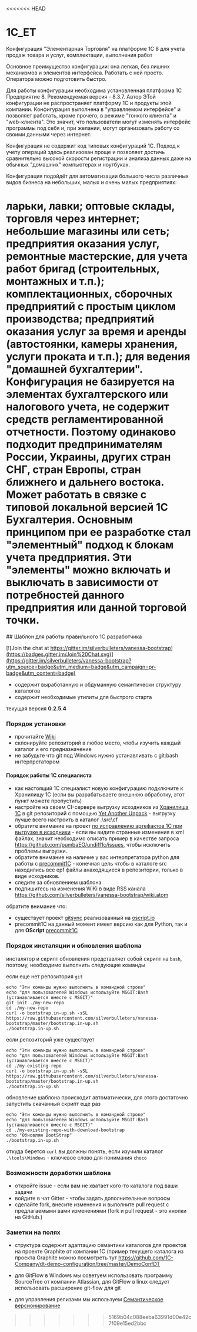 <<<<<<< HEAD
# 1C_ET
Конфигурация "Элементарная Торговля" на платформе 1С 8
для учета продаж товара и услуг, комплектации, выполнения работ

Основное преимущество конфигурации: она легкая, без лишних механизмов и элементов интерфейса. Работать с ней просто. Оператора можно подготовить быстро.

Для работы конфигурации необходима установленная платформа 1С Предприятие 8. Рекомендуемая версия - 8.3.7.
Автор ЭТой конфигурации не распространяет платформу 1С и продукты этой компании.
Конфигурация выполнена в "управляемом интерфейсе" и позволяет работать, кроме прочего, в режиме "тонкого клиента" и "web-клиента". Это значит, что пользователи могут изменять интерфейс программы под себя и, при желании, могут организовать работу со своими данными через интернет.

Конфигурация не содержит код типовых конфигураций 1С. Подход к учету операций здесь реализован проще и позволяет достичь сравнительно высокой скорости регистрации и анализа данных даже на обычных "домашних" компьютерах и ноутбуках.

Конфигурация подойдёт для автоматизации большого числа различных видов бизнеса на небольших, малых и очень малых предприятиях:

ларьки, лавки;
оптовые склады, торговля через интернет;
небольшие магазины или сеть;
предприятия оказания услуг, ремонтные мастерские, для учета работ бригад (строительных, монтажных и т.п.);
комплектационных, сборочных предприятий с простым циклом производства;
предприятий оказания услуг за время и аренды (автостоянки, камеры хранения, услуги проката и т.п.);
для ведения "домашней бухгалтерии".
Конфигурация не базируется на элементах бухгалтерского или налогового учета, не содержит средств регламентированной отчетности. Поэтому одинаково подходит предпринимателям России, Украины, других стран СНГ, стран Европы, стран ближнего и дальнего востока. Может работать в связке с типовой локальной версией 1С Бухгалтерия.
Основным принципом при ее разработке стал "элементный" подход к блокам учета предприятия. Эти "элементы" можно включать и выключать в зависимости от потребностей данного предприятия или данной торговой точки.
=======

﻿## Шаблон для работы правильного 1С разработчика

[![Join the chat at https://gitter.im/silverbulleters/vanessa-bootstrap](https://badges.gitter.im/Join%20Chat.svg)](https://gitter.im/silverbulleters/vanessa-bootstrap?utm_source=badge&utm_medium=badge&utm_campaign=pr-badge&utm_content=badge)

* содержит выработанную и обдуманную семантически структуру каталогов
* содержит необходимые утилиты для быстрого старта

текущая версия **0.2.5.4**

### Порядок установки

* прочитайте [Wiki](https://github.com/silverbulleters/vanessa-bootstrap/wiki/%D0%A0%D0%B5%D0%BA%D0%BE%D0%BC%D0%B5%D0%BD%D0%B4%D0%B0%D1%86%D0%B8%D0%B8-%D0%BF%D1%80%D0%B0%D0%B2%D0%B8%D0%BB%D1%8C%D0%BD%D1%8B%D0%BC-%D1%80%D0%B0%D0%B7%D1%80%D0%B0%D0%B1%D0%BE%D1%82%D1%87%D0%B8%D0%BA%D0%B0%D0%BC-1%D0%A1)
* склонируйте репозиторий в любое место, чтобы изучить каждый каталог и его предназначение
* не забудьте что git под Windows нужно устанавливать с git:bash интерпретатором

#### Порядок работы 1С специалиста

* как настоящий 1С специалист новую конфигурацию подключите к Хранилищу 1С (если вы разрабатываете внешнюю обработку, этот пункт можете пропустить)
* настройте на своем CI-сервере выгрузку исходников из [Хранилища 1С](http://v8.1c.ru/overview/DeveloperGroupp.htm) в git репозиторий с помощью [Yet Another Unpack](https://github.com/silverbulleters/vanessa-unpack) - выгрузку лучше всего настроить в каталог .\src\cf
* обратите внимание на проект [по исправлению артефактов 1С при выгрузке в исходники](https://github.com/pumbaEO/undiff1c/blob/master/src/undiff1c/undiff1c.py) - если вы видите странные изменения в xml файлах, значит необходимо описать пример в качестве запроса https://github.com/pumbaEO/undiff1c/issues, чтобы исключить проблемы выгрузки.
* обратите внимание на наличие у вас интерпретатора python для работы с [precommit1C](https://github.com/pumbaEO/precommit1c) - конечная цель чтобы в каталоге src находились все epf файлы анаходящиеся в репозитории, только в виде исходников.
* следите за обновлением шаблона
* подпишитесь на изменения WiKi в виде RSS канала https://github.com/silverbulleters/vanessa-bootstrap/wiki.atom

обратите внимание что:

* существует проект [gitsync](https://github.com/EvilBeaver/oscript-library/tree/develop/src/gitsync) реализованный на [oscript.io](http://oscript.io/)
* precommit1C на данный момент имеет версию как для Python, так и для **OScript** [precommit1C](https://github.com/xDrivenDevelopment/precommit1c/)

### Порядок инсталяции и обновления шаблона

инсталятор и скрипт обновления представляет собой скрипт на `bash`, поэтому, необходимо выполнить следующие команды

если еще нет репозитория `git`

```Shell
echo "Эти команды нужно выполнить в командной строке"
echo "для пользователей Windows используйте MSGIT:Bash (устанавливается вместе с MSGIT)"
git init ./my-new-repo
cd ./my-new-repo
curl -o bootstrap.in-up.sh -sSL https://raw.githubusercontent.com/silverbulleters/vanessa-bootstrap/master/bootstrap.in-up.sh
./bootstrap.in-up.sh
```
если репозиторий уже существует

```Shell
echo "Эти команды нужно выполнить в командной строке"
echo "для пользователей Windows используйте MSGIT:Bash (устанавливается вместе с MSGIT)"
cd ./my-existing-repo
curl -o bootstrap.in-up.sh -sSL https://raw.githubusercontent.com/silverbulleters/vanessa-bootstrap/master/bootstrap.in-up.sh
./bootstrap.in-up.sh
```

обновление шаблона происходит автоматически, для этого достаточно запустить скачанный скрипт еще раз

```Shell
echo "Эти команды нужно выполнить в командной строке"
echo "для пользователей Windows используйте MSGIT:Bash (устанавливается вместе с MSGIT)"
cd ./my-existing-repo-with-download-bootstrap
echo "Обновляю BootStrap"
./bootstrap.in-up.sh
```

откуда берется `curl` вы должны понять, если изучили каталог `.\tools\Windows` - ключевое слово для понимания `choco`

### Возможности доработки шаблона

* откройте issue - если вам не хватает кого-то каталога под ваши задачи
* войдите в чат Gitter - чтобы задать дополнительные вопросы
* сделайте fork, внесите изменения и выполните pull request с предлагаемыми вами изменениями (fork и pull request - это кнопки на GitHub.)

### Заметки на полях

* структура содержит адаптацию семантики каталогов для проектов на проекте Graphite от компании 1С (пример текущего каталога из проекта Graphite можно посмотреть тут https://github.com/1C-Company/dt-demo-configuration/tree/master/DemoConfDT

* для GitFlow в Windows мы советуем использовать программу SourceTree от компании Atlassian, для GitFlow в linux следует использовать расширение git-flow для git

* для управления релизами мы используем [Семантическое версионирование](http://semver.org/lang/ru/)
>>>>>>> 5169b04c088eeba63991d00e42c7f09e15ed2bbc
